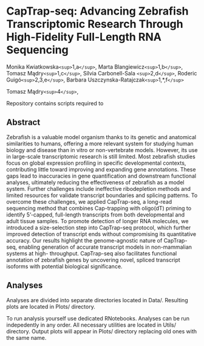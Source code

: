 # CapTrap-seq: Advancing Zebrafish Transcriptomic Research Through High-Fidelity Full-Length RNA Sequencing

Monika Kwiatkowska`<sup>`1,a`</sup>`, Marta Blangiewicz`<sup>`1,b`</sup>`, Tomasz Mądry`<sup>`1,c`</sup>`, Sílvia Carbonell-Sala `<sup>`2,d`</sup>`, Roderic Guigó`<sup>`2,3,e`</sup>`, Barbara Uszczynska-Ratajczak`<sup>`1,*,f`</sup>`

Tomasz Mądry`<sup>`4`</sup>`,

Repository contains scripts required to

## Abstract

Zebrafish is a valuable model organism thanks to its genetic and anatomical similarities to humans, offering a more relevant system for studying human biology and disease than in vitro or non-vertebrate models. However, its use in large-scale transcriptomic research is still limited. Most zebrafish studies focus on global expression profiling in specific developmental contexts, contributing little toward improving and expanding gene annotations. These gaps lead to inaccuracies in gene quantification and downstream functional analyses, ultimately reducing the effectiveness of zebrafish as a model system. Further challenges include ineffective ribodepletion methods and limited resources for validate transcript boundaries and splicing patterns. To overcome these challenges, we applied CapTrap-seq, a long-read sequencing method that combines Cap-trapping with oligo(dT) priming to identify 5’-capped, full-length transcripts from both developmental and adult tissue samples. To promote detection of longer RNA molecules, we introduced a size-selection step into CapTrap-seq protocol, which further improved detection of transcript ends without compromising its quantitative accuracy. Our results highlight the genome-agnostic nature of CapTrap-seq, enabling generation of accurate transcript models in non-mammalian systems at high- throughput. CapTrap-seq also facilitates functional annotation of zebrafish genes by uncovering novel, spliced transcript isoforms with potential biological significance.

## Analyses

Analyses are divided into separate directories located in Data/. Resulting plots are located in Plots/ directory.

To run analysis yourself use dedicated RNotebooks. Analyses can be run indepedently in any order. All necessary utilities are located in Utils/ directory. Output plots will appear in Plots/ directory replacing old ones with the same name.
